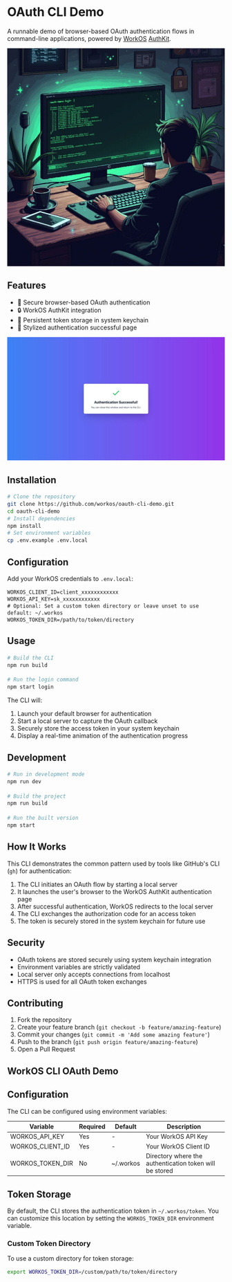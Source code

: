 # OAuth CLI Demo

A runnable demo of browser-based OAuth authentication flows in command-line applications, powered by [WorkOS](https://workos.com) [AuthKit](https://authkit.com).

![CLI browser-based auth demo](./img/command-line-auth.webp)

## Features

- 🔐 Secure browser-based OAuth authentication
- 🔒 WorkOS AuthKit integration
- 💾 Persistent token storage in system keychain
- 🎨 Stylized authentication successful page 

![authentication successful page](./img/auth-successful.webp)

## Installation

```bash
# Clone the repository
git clone https://github.com/workos/oauth-cli-demo.git
cd oauth-cli-demo
# Install dependencies
npm install
# Set environment variables
cp .env.example .env.local
```

## Configuration

Add your WorkOS credentials to `.env.local`:

```plaintext
WORKOS_CLIENT_ID=client_xxxxxxxxxxxx
WORKOS_API_KEY=sk_xxxxxxxxxxxx
# Optional: Set a custom token directory or leave unset to use default: ~/.workos
WORKOS_TOKEN_DIR=/path/to/token/directory
```

## Usage

```bash
# Build the CLI
npm run build

# Run the login command
npm start login
```

The CLI will:
1. Launch your default browser for authentication
2. Start a local server to capture the OAuth callback
3. Securely store the access token in your system keychain
4. Display a real-time animation of the authentication progress

## Development

```bash
# Run in development mode
npm run dev

# Build the project
npm run build

# Run the built version
npm start
```

## How It Works

This CLI demonstrates the common pattern used by tools like GitHub's CLI (`gh`) for authentication:

1. The CLI initiates an OAuth flow by starting a local server
2. It launches the user's browser to the WorkOS AuthKit authentication page
3. After successful authentication, WorkOS redirects to the local server
4. The CLI exchanges the authorization code for an access token
5. The token is securely stored in the system keychain for future use

## Security

- OAuth tokens are stored securely using system keychain integration
- Environment variables are strictly validated
- Local server only accepts connections from localhost
- HTTPS is used for all OAuth token exchanges

## Contributing

1. Fork the repository
2. Create your feature branch (`git checkout -b feature/amazing-feature`)
3. Commit your changes (`git commit -m 'Add some amazing feature'`)
4. Push to the branch (`git push origin feature/amazing-feature`)
5. Open a Pull Request

## WorkOS CLI OAuth Demo

## Configuration

The CLI can be configured using environment variables:

| Variable | Required | Default | Description |
|----------|----------|---------|-------------|
| WORKOS_API_KEY | Yes | - | Your WorkOS API Key |
| WORKOS_CLIENT_ID | Yes | - | Your WorkOS Client ID |
| WORKOS_TOKEN_DIR | No | ~/.workos | Directory where the authentication token will be stored |

## Token Storage

By default, the CLI stores the authentication token in `~/.workos/token`. You can customize this location by setting the `WORKOS_TOKEN_DIR` environment variable.

### Custom Token Directory

To use a custom directory for token storage:

```bash
export WORKOS_TOKEN_DIR=/custom/path/to/token/directory
```

